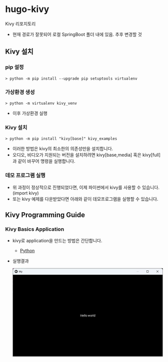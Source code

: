 # hugo-kivy
Kivy 리포지토리

- 현재 경로가 잘못되어 로컬 SpringBoot 폴더 내에 있음. 추후 변경할 것 

## Kivy 설치

### pip 설정
```shell
> python -m pip install --upgrade pip setuptools virtualenv
```

### 가상환경 생성
```shell
> python -m virtualenv kivy_venv
```

- 이후 가상환경 실행

### Kivy 설치
```shell
> python -m pip install "kivy[base]" kivy_examples
```

- 이러한 방법은 kivy의 최소한의 의존성만을 설치합니다.
- 오디오, 비디오가 지원되는 버전을 설치하려면 kivy[base,media] 혹은 kivy[full] 과 같이 바꾸어 명령을 실행합니다.

### 데모 프로그램 실행
- 위 과정이 정상적으로 진행되었다면, 이제 파이썬에서 kivy를 사용할 수 있습니다.(import kivy)
- 또는 kivy 예제를 다운받았다면 아래와 같이 데모프로그램을 실행할 수 있습니다.


## Kivy Programming Guide

### Kivy Basics Application
- kivy로 application을 만드는 방법은 간단합니다.

    - [Python](./basics/first_app01.py)

- 실행결과

    <img src="./image/kivy0001.png" width="600">
